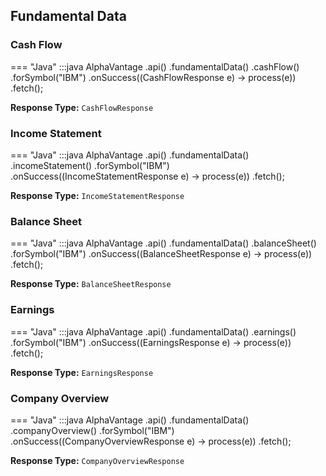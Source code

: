## Fundamental Data

### Cash Flow

=== "Java"
        :::java
        AlphaVantage
            .api()
            .fundamentalData()
            .cashFlow()
            .forSymbol("IBM")
            .onSuccess((CashFlowResponse e) -> process(e))
            .fetch();

**Response Type:**
`CashFlowResponse`

### Income Statement

=== "Java"
        :::java
        AlphaVantage
            .api()
            .fundamentalData()
            .incomeStatement()
            .forSymbol("IBM")
            .onSuccess((IncomeStatementResponse e) -> process(e))
            .fetch();

**Response Type:**
`IncomeStatementResponse`

### Balance Sheet

=== "Java"
        :::java
        AlphaVantage
            .api()
            .fundamentalData()
            .balanceSheet()
            .forSymbol("IBM")
            .onSuccess((BalanceSheetResponse e) -> process(e))
            .fetch();

**Response Type:**
`BalanceSheetResponse`

### Earnings

=== "Java"
        :::java
        AlphaVantage
            .api()
            .fundamentalData()
            .earnings()
            .forSymbol("IBM")
            .onSuccess((EarningsResponse e) -> process(e))
            .fetch();

**Response Type:**
`EarningsResponse`

### Company Overview

=== "Java"
        :::java
        AlphaVantage
            .api()
            .fundamentalData()
            .companyOverview()
            .forSymbol("IBM")
            .onSuccess((CompanyOverviewResponse e) -> process(e))
            .fetch();

**Response Type:**
`CompanyOverviewResponse`
